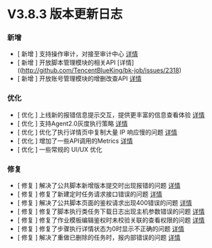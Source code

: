 # V3.8.3 版本更新日志




### 新增
- [ 新增 ] 支持操作审计，对接至审计中心 [详情](http://github.com/TencentBlueKing/bk-job/issues/1765)
- [ 新增 ] 开放脚本管理模块的相关API [详情]((http://github.com/TencentBlueKing/bk-job/issues/2318)
- [ 新增 ] 开放账号管理模块的增删改查API [详情](http://github.com/TencentBlueKing/bk-job/issues/2472)


### 优化
- [ 优化 ] 上线新的报错信息提示交互，提供更丰富的信息查看体验 [详情](http://github.com/TencentBlueKing/bk-job/issues/2372)
- [ 优化 ] 支持Agent2.0灰度执行策略 [详情](http://github.com/TencentBlueKing/bk-job/issues/2461)
- [ 优化 ] 优化了执行详情页中复制大量 IP 响应慢的问题 [详情](http://github.com/TencentBlueKing/bk-job/issues/2259)
- [ 优化 ] 增加了一些API调用的Metrics [详情](http://github.com/TencentBlueKing/bk-job/issues/2426)
- [ 优化 ] 一些常规的 UI/UX 优化


### 修复
- [ 修复 ] 解决了公共脚本新增版本提交时出现报错的问题 [详情](http://github.com/TencentBlueKing/bk-job/issues/1396)
- [ 修复 ] 修复了新建定时任务请求接口错误的问题 [详情](http://github.com/TencentBlueKing/bk-job/issues/2489)
- [ 修复 ] 解决了公共脚本页面的鉴权请求出现400错误的问题 [详情](http://github.com/TencentBlueKing/bk-job/issues/2483)
- [ 修复 ] 修复了脚本执行类任务下载日志出现主机参数错误的问题 [详情](http://github.com/TencentBlueKing/bk-job/issues/2452)
- [ 修复 ] 修复了作业模板编辑鉴权时未校验关联的查看权限的问题 [详情](http://github.com/TencentBlueKing/bk-job/issues/2111)
- [ 修复 ] 修复了步骤执行详情状态为0时显示不正确的问题 [详情](http://github.com/TencentBlueKing/bk-job/issues/2437)
- [ 修复 ] 解决了重做已删除的任务时，报内部错误的问题 [详情](http://github.com/TencentBlueKing/bk-job/issues/2291)